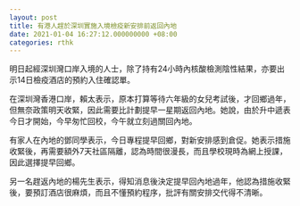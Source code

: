 ```yaml
---
layout: post
title: 有港人趕於深圳實施入境檢疫新安排前返回內地
date: 2021-01-04 16:27:12.000000000 +08:00
categories: rthk
---
```


明日起經深圳灣口岸入境的人士，除了持有24小時內核酸檢測陰性結果，亦要出示14日檢疫酒店的預約入住確認單。

在深圳灣香港口岸，賴太表示，原本打算等待六年級的女兒考試後，才回鄉過年，但無奈政策明天收緊，因此需要比計劃提早一星期返回內地。她說，由於升中遞表今日才開始，今早匆忙回校，今午就立刻過關回內地。

有家人在內地的鄧同學表示，今日專程提早回鄉，對新安排感到倉促。她表示措施收緊後，再需要額外7天社區隔離，認為時間很漫長，而且學校現時為網上授課，因此選擇提早回鄉。

另一名趕返內地的楊先生表示，得知消息後決定提早回內地過年，他認為措施收緊後，要預訂酒店很麻煩，而且不懂預約程序，批評有關安排交代得不清晰。
